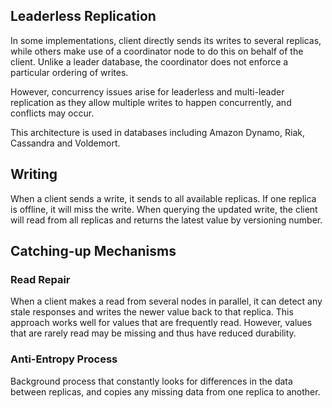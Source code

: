 ## Leaderless Replication

In some implementations, client directly sends its writes to several replicas, while others make use of a coordinator node to do this on behalf of the client. Unlike a leader database, the coordinator does not enforce a particular ordering of writes.

However, concurrency issues arise for leaderless and multi-leader replication as they allow multiple writes to happen concurrently, and conflicts may occur.

This architecture is used in databases including Amazon Dynamo, Riak, Cassandra and Voldemort.

## Writing

When a client sends a write, it sends to all available replicas. If one replica is offline, it will miss the write. When querying the updated write, the client will read from all replicas and returns the latest value by versioning number.

## Catching-up Mechanisms

### Read Repair

When a client makes a read from several nodes in parallel, it can detect any stale responses and writes the newer value back to that replica. This approach works well for values that are frequently read. However, values that are rarely read may be missing and thus have reduced durability.

### Anti-Entropy Process

Background process that constantly looks for differences in the data between replicas, and copies any missing data from one replica to another.
